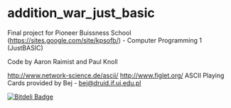 addition_war_just_basic
=======================

Final project for Pioneer Buissness School (https://sites.google.com/site/kpsofb/)  -  Computer Programming 1 (JustBASIC)

Code by Aaron Raimist and Paul Knoll


http://www.network-science.de/ascii/
http://www.figlet.org/
ASCII Playing Cards provided by Bej  -  bej@druid.if.uj.edu.pl


[![Bitdeli Badge](https://d2weczhvl823v0.cloudfront.net/breakingcrypto/addition_war_just_basic/trend.png)](https://bitdeli.com/free "Bitdeli Badge")

